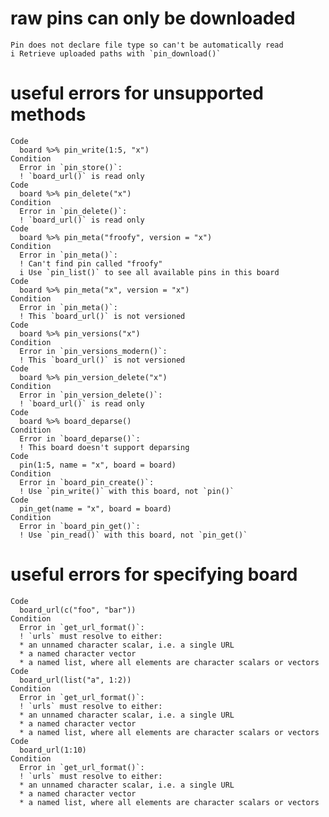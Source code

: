 # raw pins can only be downloaded

    Pin does not declare file type so can't be automatically read
    i Retrieve uploaded paths with `pin_download()`

# useful errors for unsupported methods

    Code
      board %>% pin_write(1:5, "x")
    Condition
      Error in `pin_store()`:
      ! `board_url()` is read only
    Code
      board %>% pin_delete("x")
    Condition
      Error in `pin_delete()`:
      ! `board_url()` is read only
    Code
      board %>% pin_meta("froofy", version = "x")
    Condition
      Error in `pin_meta()`:
      ! Can't find pin called "froofy"
      i Use `pin_list()` to see all available pins in this board
    Code
      board %>% pin_meta("x", version = "x")
    Condition
      Error in `pin_meta()`:
      ! This `board_url()` is not versioned
    Code
      board %>% pin_versions("x")
    Condition
      Error in `pin_versions_modern()`:
      ! This `board_url()` is not versioned
    Code
      board %>% pin_version_delete("x")
    Condition
      Error in `pin_version_delete()`:
      ! `board_url()` is read only
    Code
      board %>% board_deparse()
    Condition
      Error in `board_deparse()`:
      ! This board doesn't support deparsing
    Code
      pin(1:5, name = "x", board = board)
    Condition
      Error in `board_pin_create()`:
      ! Use `pin_write()` with this board, not `pin()`
    Code
      pin_get(name = "x", board = board)
    Condition
      Error in `board_pin_get()`:
      ! Use `pin_read()` with this board, not `pin_get()`

# useful errors for specifying board

    Code
      board_url(c("foo", "bar"))
    Condition
      Error in `get_url_format()`:
      ! `urls` must resolve to either:
      * an unnamed character scalar, i.e. a single URL
      * a named character vector
      * a named list, where all elements are character scalars or vectors
    Code
      board_url(list("a", 1:2))
    Condition
      Error in `get_url_format()`:
      ! `urls` must resolve to either:
      * an unnamed character scalar, i.e. a single URL
      * a named character vector
      * a named list, where all elements are character scalars or vectors
    Code
      board_url(1:10)
    Condition
      Error in `get_url_format()`:
      ! `urls` must resolve to either:
      * an unnamed character scalar, i.e. a single URL
      * a named character vector
      * a named list, where all elements are character scalars or vectors

